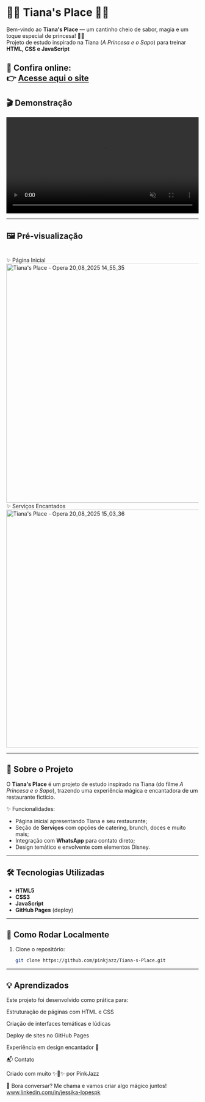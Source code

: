# 🌟🍴 Tiana's Place 🍴🌟

Bem-vindo ao **Tiana's Place** — um cantinho cheio de sabor, magia e um toque especial de princesa! 👑✨  
Projeto de estudo inspirado na Tiana (*A Princesa e o Sapo*) para treinar **HTML, CSS e JavaScript**

🔗 Confira online:  
👉 [Acesse aqui o site](https://pinkjazz.github.io/Tiana-s-Place)
---

## 🎬 Demonstração

<video src="https://github.com/user-attachments/assets/d49522b6-e7be-4e24-b358-05a5d2d82c13
" controls autoplay muted loop width="100%"></video>

---

## 🖼️ Pré-visualização
<br>
✨ Página Inicial 
<img width="981" height="627" alt="Tiana's Place - Opera 20_08_2025 14_55_35" src="https://github.com/user-attachments/assets/b42e6044-a22e-48ab-8dd6-66f34543625e" />
<br>
✨ Serviços Encantados 
<img width="983" height="624" alt="Tiana's Place - Opera 20_08_2025 15_03_36" src="https://github.com/user-attachments/assets/d76bc696-26f9-46d8-8bbc-488d4265da6a" />

---

## 📖 Sobre o Projeto

O **Tiana's Place** é um projeto de estudo inspirado na Tiana (do filme *A Princesa e o Sapo*), trazendo uma experiência mágica e encantadora de um restaurante fictício.  

✨ Funcionalidades:  
- Página inicial apresentando Tiana e seu restaurante;  
- Seção de **Serviços** com opções de catering, brunch, doces e muito mais;  
- Integração com **WhatsApp** para contato direto;  
- Design temático e envolvente com elementos Disney.  

---

## 🛠️ Tecnologias Utilizadas

- **HTML5**  
- **CSS3**  
- **JavaScript**  
- **GitHub Pages** (deploy)  

---

## 🚀 Como Rodar Localmente

1. Clone o repositório:
   ```bash
   git clone https://github.com/pinkjazz/Tiana-s-Place.git


---

## 💡 Aprendizados

Este projeto foi desenvolvido como prática para:

Estruturação de páginas com HTML e CSS

Criação de interfaces temáticas e lúdicas

Deploy de sites no GitHub Pages

Experiência em design encantador 💜

📬 Contato

Criado com muito ✨💜✨ por PinkJazz

📩 Bora conversar? Me chama e vamos criar algo mágico juntos! www.linkedin.com/in/jessika-lopespk
